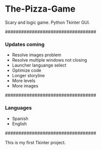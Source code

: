 # The-Pizza-Game

Scary and logic game.
Python Tkinter GUI.

##################################

### Updates coming ###

- Resolve images problem
- Resolve multiple windows not closing
- Launcher languange select
- Optimize code
- Longer storyline
- More levels
- More images

##################################

### Languages ###

- Spanish
- English

##################################

This is my first Tkinter project.
